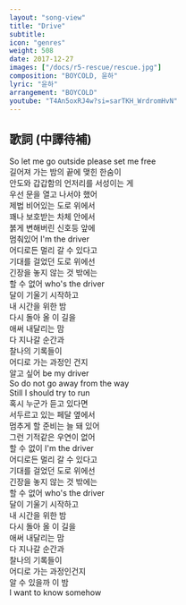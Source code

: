 ```yaml
---
layout: "song-view"
title: "Drive"
subtitle:
icon: "genres"
weight: 508
date: 2017-12-27
images: ["/docs/r5-rescue/rescue.jpg"]
composition: "BOYCOLD, 윤하"
lyric: "윤하"
arrangement: "BOYCOLD"
youtube: "T4An5oxRJ4w?si=sarTKH_WrdromHvN"
---
```


## 歌詞 (中譯待補)

So let me go outside please set me free  
길어져 가는 밤의 끝에 맺힌 한숨이  
안도와 갑갑함의 언저리를 서성이는 게  
우선 문을 열고 나서야 했어  
제법 비어있는 도로 위에서  
꽤나 보호받는 차체 안에서  
붉게 변해버린 신호등 앞에  
멈춰있어 I'm the driver  
어디로든 멀리 갈 수 있다고  
기대를 걸었던 도로 위에선  
긴장을 놓지 않는 것 밖에는  
할 수 없어 who's the driver  
달이 기울기 시작하고  
내 시간을 위한 밤  
다시 돌아 올 이 길을  
애써 내달리는 맘  
다 지나갈 순간과  
찰나의 기록들이  
어디로 가는 과정인 건지  
알고 싶어 be my driver  
So do not go away from the way  
Still I should try to run  
혹시 누군가 듣고 있다면  
서두르고 있는 페달 옆에서  
멈추게 할 준비는 늘 돼 있어  
그런 기적같은 우연이 없어  
할 수 없이 I'm the driver  
어디로든 멀리 갈 수 있다고  
기대를 걸었던 도로 위에선  
긴장을 놓지 않는 것 밖에는  
할 수 없어 who's the driver  
달이 기울기 시작하고  
내 시간을 위한 밤  
다시 돌아 올 이 길을  
애써 내달리는 맘  
다 지나갈 순간과  
찰나의 기록들이  
어디로 가는 과정인건지  
알 수 있을까 이 밤  
I want to know somehow  
